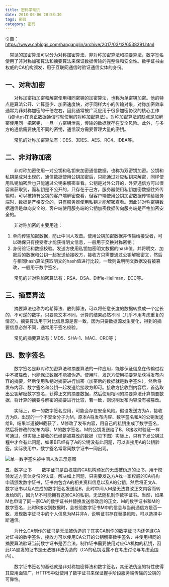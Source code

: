 ```yaml
---
title: 密码学常识
date: 2018-06-06 20:58:30
tags: 密码
category: 密码
---
```


引自：https://www.cnblogs.com/hanganglin/archive/2017/03/12/6538291.html

　常见的加密算法可以分为对称加密算法、非对称加密算法和摘要算法，数字签名使用了非对称加密算法和摘要算法来保证数据传输的完整性和安全性。数字证书由权威的CA机构颁发，用于互联网通信时验证通信实体的身份。

## 一、对称加密
　　对称加密指加密和解密使用相同密钥的加密算法，也称为单密钥加密。他的特点是算法公开、计算量少、加密速度快，对于同样大小的传输对象，对称加密效率通常为非对称加密的千倍左右，因此通常被广泛应用于很多加密协议的核心工作（如https在真正数据通信时就使用的对称加密算法）。对称加密算法的缺点是加解密使用同一把密钥，一旦一方密钥泄露，传输的数据就存在安全风险。此外，与多方的通信需要使用不同的密钥，通信双方需要管理大量的密钥。

　　常见的对称加密算法有：DES、3DES、AES、RC4、IDEA等。

## 二、非对称加密
　　非对称加密使用一对公钥和私钥来加密通信数据，也称为双密钥加密。公钥和私钥是成对出现的，通信数据使用公钥加密后，只能通过对应私钥来解密，同样使用私钥加密后也只能通过公钥来解密查看。公钥是对外公开的，外界通信方可以很容易获取到，而私钥是不公开的，只存在于己方。服务器使用私钥加密数据往外传输时，可以被持有公钥的客户端解密查看，但客户端使用公钥加密数据传输给服务端时，数据是严格安全的，只有服务器使用私钥才能解密查看。因此非对称密钥数据通信是单向安全的，客户端使用服务端的公钥加密数据传向服务端是严格加密安全的。

　　非对称加密的主要用途：
1. 单向传输加密数据，防止中间人攻击。使用公钥加密数据并传输给接受者，可以确保只有接受者才能获得明文信息，一般用于交换对称密钥；
2. 身份验证和数据校验。发送方使用私钥加密明文数据的hash值，并将明文、加密后的数据和公钥一起发送给接收方，接收方只需要通过公钥解密密文，然后与相同hash算法获取明文的hash值进行比较，一致则说明明文数据没有被篡改，一般用于数字签名。

　　常见的非对称加密算法有：RSA、DSA、Diffie-Hellman、ECC等。

## 三、摘要算法
　　摘要算法也称为哈希算法、散列算法，可以将任意长度的数据转换成一个定长的、不可逆的数字。只要原文本不同，计算的结果必然不同（几乎不用考虑重复的情况）。摘要算法用于对比信息源是否一致，因为只要数据源发生变化，得到的摘要信息必然不同，通常用于签名校验。

　　常见的摘要算法有：MD5、SHA-1、MAC、CRC等；

## 四、数字签名
　　数字签名是非对称加密算法和摘要算法的一种应用，能够保证信息在传输过程中不被篡改，也能保证数据不能被伪造。使用时，发送方使用摘要算法获得发布内容的摘要，然后使用私钥对摘要进行加密（加密后的数据就是数字签名），然后将发布内容、数字签名和公钥一起发送给接收方即可。接收方接收到内容后，首选取出公钥解密数字签名，获得正文的摘要数据，然后使用相同的摘要算法计算摘要数据，将计算的摘要与解密的摘要进行比较，若一致，则说明发布内容没有被篡改。 

　　实际上，单一的数字签名应用，可能会存在安全风险。假设发送方为A，接收方为B，出现的一个不安全分子为M，原本A将发布内容、数字签名和A的公钥发送给B，结果半道被M截获了，M修改了发布内容，用自己的私钥生成了数字签名，然后将修改的发布内容、M的数字签名、M的公钥发送给了B，B接收时验证一样可通过，但实际上接收的已经是被篡改的数据（见下图）实际上，只有下发公钥过程中才会有此问题，如果B已经有了A的公钥没有此问题，可以直接用A的公钥验签。实际使用中，数字签名常常同数字证书一同出现。

![单一数字签名被中间人攻击示意图](/pics/crypt-mid-attac.jpg)

五、数字证书
　　数字证书是由权威的CA机构颁发的无法被伪造的证书，用于校验发送方实体身份的认证。解决如上问题，只需要发送方A找一家权威的CA机构申请颁发数字证书，证书内包含A的相关资料信息以及A的公钥，然后将正文A、数字证书以及A生成的数字签名发送给B，此时中间人M是无法篡改正文内容而转发给B的，因为M不可能拥有这家CA的私钥，无法随机制作数字证书。当然，如果M也申请了同一家CA的数字证书并替换发送修改后的正文、M的数字证书和M的数字签名，此时B接收到数据时，会校验数字证书M中的信息与当前通信方是否一致，发现数字证书中的个人信息为M并非A，说明证书存在替换风险，可以选择中断通信。

　　为什么CA制作的证书是无法被伪造的？其实CA制作的数字证书内还包含CA对证书的数字签名，接收方可以使用CA公开的公钥解密数字签名，并使用相同的摘要算法验证当前数字证书是否合法。制作证书需要使用对应CA机构的私钥，因此CA颁发的证书是无法被非法伪造的（CA的私钥泄露不在考虑讨论与考虑范围内）。

　　数字证书签名的基础就是非对称加密算法和数字签名，其无法伪造的特性使得其应用面较广，HTTPS中就使用了数字证书来保证握手阶段服务端传输的公钥的可靠性。